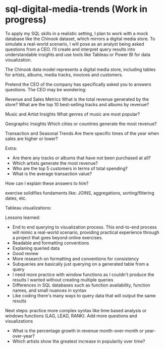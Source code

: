 # sql-digital-media-trends (Work in progress)

To apply my SQL skills in a realistic setting, I plan to work with a mock database like the Chinook dataset, which mirrors a digital media store. To simulate a real-world scenario, I will pose as an analyst being asked questions from a CEO. I’ll create and interpret query results into understandable insights and use tools like Tableau or Power BI for data visualization. 


The Chinook data model represents a digital media store, including tables for artists, albums, media tracks, invoices and customers.

Pretend the CEO of the company has specifically asked you to answers questions. The CEO may be wondering:

Revenue and Sales Metrics
What is the total revenue generated by the store?
What are the top 10 best-selling tracks and albums by revenue?

Music and Artist Insights
What genres of music are most popular?


Geographic Insights
Which cities or countries generate the most revenue?

Transaction and Seasonal Trends
Are there specific times of the year when sales are higher or lower?

Extra: 
- Are there any tracks or albums that have not been purchased at all?
- Which artists generate the most revenue?
- Who are the top 5 customers in terms of total spending?
- What is the average transaction value?


How can I explain these answers to him? 

exercise solidifies fundaments like: JOINS, aggregations, sorting/filtering dates, etc.

Tableau visualizations: 

Lessons learned:
- End to end querying to visualization process. This end-to-end process will mimic a real-world scenario, providing practical experience through a project that goes beyond online exercises.
- Readable and formatting conventions
- Explaning queried data 
- Good review
- More research on formatting and conventions for consistency
- Subqueries are basically just querying on a generated table from a query
- I need more practice with window functions as I couldn't produce the results I wanted without creating multiple queries
- Differences in SQL databases such as function availability, function names, and small nuances in syntax
- Like coding there's many ways to query data that will output the same results

Next steps: practice more complex syntax like time based analysis or windows functions (LAG, LEAD, RANK).
Add more questions and visualizations
- What is the percentage growth in revenue month-over-month or year-over-year?
- Which artists show the greatest increase in popularity over time?